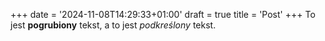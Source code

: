 +++
date = '2024-11-08T14:29:33+01:00'
draft = true
title = 'Post'
+++
To jest **pogrubiony** tekst, a to jest *podkreślony* tekst.
